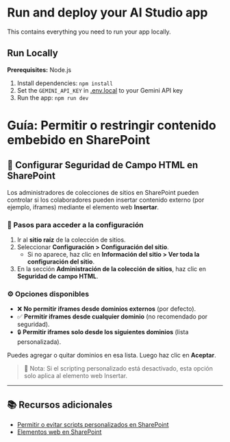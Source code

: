# Run and deploy your AI Studio app

This contains everything you need to run your app locally.

## Run Locally

**Prerequisites:**  Node.js


1. Install dependencies:
   `npm install`
2. Set the `GEMINI_API_KEY` in [.env.local](.env.local) to your Gemini API key
3. Run the app:
   `npm run dev`
# Guía: Permitir o restringir contenido embebido en SharePoint

## 🔐 Configurar Seguridad de Campo HTML en SharePoint

Los administradores de colecciones de sitios en SharePoint pueden controlar si los colaboradores pueden insertar contenido externo (por ejemplo, iframes) mediante el elemento web **Insertar**.

### 📍 Pasos para acceder a la configuración

1. Ir al **sitio raíz** de la colección de sitios.
2. Seleccionar **Configuración > Configuración del sitio**.
   - Si no aparece, haz clic en **Información del sitio > Ver toda la configuración del sitio**.
3. En la sección **Administración de la colección de sitios**, haz clic en **Seguridad de campo HTML**.

### ⚙️ Opciones disponibles

- ❌ **No permitir iframes desde dominios externos** (por defecto).
- ✅ **Permitir iframes desde cualquier dominio** (no recomendado por seguridad).
- 🔒 **Permitir iframes solo desde los siguientes dominios** (lista personalizada).

Puedes agregar o quitar dominios en esa lista. Luego haz clic en **Aceptar**.

> 📝 Nota: Si el scripting personalizado está desactivado, esta opción solo aplica al elemento web Insertar.

---

## 📚 Recursos adicionales

- [Permitir o evitar scripts personalizados en SharePoint](https://learn.microsoft.com/es-es/sharepoint/allow-or-prevent-custom-script)
- [Elementos web en SharePoint](https://learn.microsoft.com/es-es/sharepoint/dev/spfx/web-parts/overview-web-parts)

